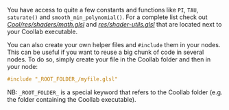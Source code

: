 
You have access to quite a few constants and functions like `PI`, `TAU`, `saturate()` and `smooth_min_polynomial()`. For a complete list check out [*Cool/res/shaders/math.glsl*](https://github.com/CoolLibs/Cool/blob/main/res/shaders/math.glsl) and [*res/shader-utils.glsl*](https://github.com/CoolLibs/Lab/tree/main/res/shader-utils.glsl) that are located next to your Coollab executable.

You can also create your own helper files and `#include` them in your nodes. This can be useful if you want to reuse a big chunk of code in several nodes. To do so, simply create your file in the Coollab folder and then in your node:
```glsl
#include "_ROOT_FOLDER_/myfile.glsl"
```

NB: `_ROOT_FOLDER_` is a special keyword that refers to the Coollab folder (e.g. the folder containing the Coollab executable).